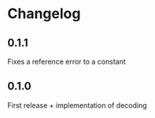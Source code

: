 # Changelog

## 0.1.1
Fixes a reference error to a constant

## 0.1.0
First release + implementation of decoding
